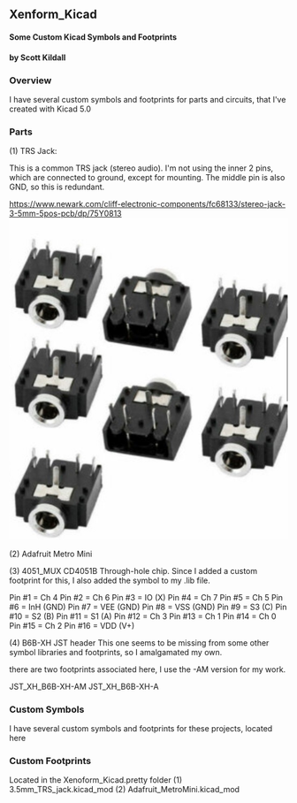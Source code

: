 ## Xenform_Kicad
#### Some Custom Kicad Symbols and Footprints
#### by Scott Kildall



### Overview
I have several custom symbols and footprints for parts and circuits, that I've created with Kicad 5.0

### Parts

(1) TRS Jack:

This is a common TRS jack (stereo audio). I'm not using the inner 2 pins, which are connected to ground, except for mounting. The middle pin is also GND, so this is redundant.

https://www.newark.com/cliff-electronic-components/fc68133/stereo-jack-3-5mm-5pos-pcb/dp/75Y0813
![](images/trs_jack.jpg)

(2) Adafruit Metro Mini

(3) 4051_MUX
CD4051B Through-hole chip. Since I added a custom footprint for this, I also added the symbol to my .lib file.

Pin #1 = Ch 4
Pin #2 = Ch 6
Pin #3 = IO (X)
Pin #4 = Ch 7
Pin #5 = Ch 5
Pin #6 = InH (GND)
Pin #7 = VEE (GND)
Pin #8 = VSS (GND)
Pin #9 = S3 (C)
Pin #10 = S2 (B)
Pin #11 = S1 (A)
Pin #12 = Ch 3
Pin #13 = Ch 1
Pin #14 = Ch 0
Pin #15 = Ch 2
Pin #16 = VDD (V+)

(4) B6B-XH JST header
This one seems to be missing from some other symbol libraries and footprints, so I amalgamated my own.

there are two footprints associated here, I use the -AM version for my work.

JST_XH_B6B-XH-AM
JST_XH_B6B-XH-A

### Custom Symbols
I have several custom symbols and footprints for these projects, located here


### Custom Footprints
Located in the Xenoform_Kicad.pretty folder
(1) 3.5mm_TRS_jack.kicad_mod
(2) Adafruit_MetroMini.kicad_mod




